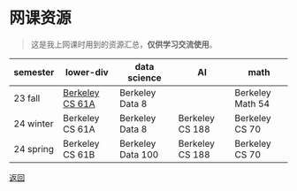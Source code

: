 # 网课资源

>这是我上网课时用到的资源汇总，**仅供学习交流使用**。

| semester  | lower-div                                     | data science    | AI              | math           | 
| --------- | --------------------------------------------- | --------------- | --------------- | -------------- | 
| 23 fall   | [Berkeley CS 61A](online_courses/cs61a/cs61a) | Berkeley Data 8 |                                | Berkeley Math 54 |
| 24 winter | Berkeley CS 61A| Berkeley Data 8 | Berkeley CS 188 | Berkeley CS 70 |                  |
| 24 spring |Berkeley CS 61B|Berkeley Data 100|Berkeley CS 188|Berkeley CS 70|

[返回](/)